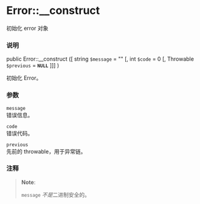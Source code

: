 Error::\_\_construct
====================

初始化 error 对象

### 说明

<span class="modifier">public</span> <span
class="methodname">Error::\_\_construct</span> (\[ <span
class="methodparam"><span class="type">string</span> `$message`<span
class="initializer"> = ""</span></span> \[, <span
class="methodparam"><span class="type">int</span> `$code`<span
class="initializer"> = 0</span></span> \[, <span
class="methodparam"><span class="type">Throwable</span> `$previous`<span
class="initializer"> = **`NULL`**</span></span> \]\]\] )

初始化 Error。

### 参数

`message`  
错误信息。

`code`  
错误代码。

`previous`  
先前的 throwable，用于异常链。

### 注释

> **Note**:
>
> `message` *不是*二进制安全的。
